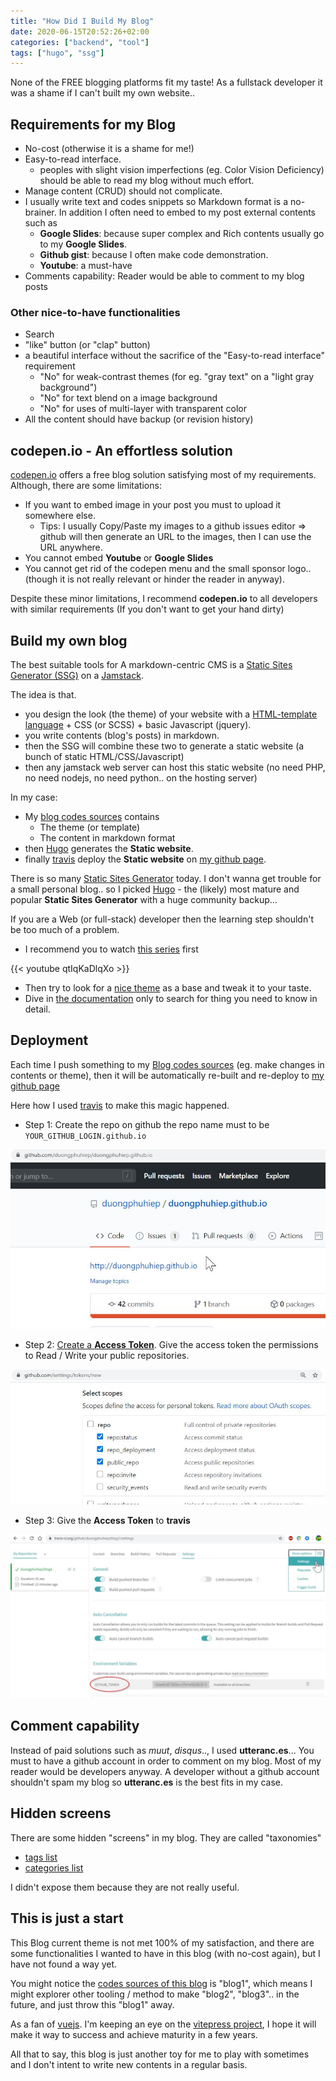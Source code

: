 ```yaml
---
title: "How Did I Build My Blog"
date: 2020-06-15T20:52:26+02:00
categories: ["backend", "tool"]
tags: ["hugo", "ssg"]
---
```


None of the FREE blogging platforms fit my taste! As a fullstack developer it was a shame if I can't built my own website..

## Requirements for my Blog

* No-cost (otherwise it is a shame for me!)
* Easy-to-read interface.
  * peoples with slight vision imperfections (eg. Color Vision Deficiency) should be able to read my blog without much effort.
* Manage content (CRUD) should not complicate.
* I usually write text and codes snippets so Markdown format is a no-brainer. In addition I often need to embed to my post external contents such as
  * **Google Slides**: because super complex and Rich contents usually go to my **Google Slides**.
  * **Github gist**: because I often make code demonstration.
  * **Youtube**: a must-have
* Comments capability: Reader would be able to comment to my blog posts

### Other nice-to-have functionalities

* Search
* "like" button (or "clap" button)
* a beautiful interface without the sacrifice of the "Easy-to-read interface" requirement
  * "No" for weak-contrast themes (for eg. "gray text" on a "light gray background")
  * "No" for text blend on a image background
  * "No" for uses of multi-layer with transparent color
* All the content should have backup (or revision history)

## codepen.io - An effortless solution

[codepen.io](https://codepen.io/dashboard) offers a free blog solution satisfying most of my requirements. Although, there are some limitations:

* If you want to embed image in your post you must to upload it somewhere else.
  * Tips: I usually Copy/Paste my images to a github issues editor => github will then generate an URL to the images, then I can use the URL anywhere.
* You cannot embed **Youtube** or **Google Slides**
* You cannot get rid of the codepen menu and the small sponsor logo.. (though it is not really relevant or hinder the reader in anyway).

Despite these minor limitations, I recommend **codepen.io** to all developers with similar requirements (If you don't want to get your hand dirty)

## Build my own blog

The best suitable tools for A markdown-centric CMS is a [Static Sites Generator (SSG)](https://www.staticgen.com/) on a [Jamstack](https://jamstack.org/).

The idea is that.

* you design the look (the theme) of your website with a [HTML-template language](https://www.google.com/search?q=html+template+language) + CSS (or SCSS) + basic Javascript (jquery).
* you write contents (blog's posts) in markdown.
* then the SSG will combine these two to generate a static website (a bunch of static HTML/CSS/Javascript)
* then any jamstack web server can host this static website (no need PHP, no need nodejs, no need python.. on the hosting server)

In my case:

* My [blog codes sources](https://github.com/duongphuhiep/blog1) contains
  * The theme (or template)
  * The content in markdown format
* then [Hugo](https://gohugo.io/) generates the **Static website**.
* finally [travis](https://travis-ci.org/) deploy the **Static website** on [my github page](https://github.com/duongphuhiep/duongphuhiep.github.io).

There is so many [Static Sites Generator](https://www.staticgen.com/) today. I don't wanna get trouble for a small personal blog.. so I picked [Hugo](https://gohugo.io/) - the (likely) most mature and popular **Static Sites Generator** with a huge community backup...

If you are a Web (or full-stack) developer then the learning step shouldn't be too much of a problem.

* I recommend you to watch [this series](https://www.youtube.com/playlist?list=PLLAZ4kZ9dFpOnyRlyS-liKL5ReHDcj4G3) first

{{< youtube qtIqKaDlqXo >}}

* Then try to look for a [nice theme](https://themes.gohugo.io/) as a base and tweak it to your taste.
* Dive in [the documentation](https://gohugo.io/documentation/) only to search for thing you need to know in detail.

## Deployment

Each time I push something to my [Blog codes sources](https://github.com/duongphuhiep/blog1) (eg. make changes in contents or theme), then it will be automatically re-built and re-deploy to [my github page](https://github.com/duongphuhiep/duongphuhiep.github.io)

Here how I used [travis](https://travis-ci.org/) to make this magic happened.

* Step 1: Create the repo on github the repo name must to be `YOUR_GITHUB_LOGIN.github.io`

![my github page](my_github_page.jpg)

* Step 2: [Create a **Access Token**](https://help.github.com/en/github/authenticating-to-github/creating-a-personal-access-token-for-the-command-line). Give the access token the permissions to Read / Write your public repositories.

![create git access token](git_access_token.jpg)

* Step 3: Give the **Access Token** to **travis**

![give access token to travis](01_travis.jpg)

## Comment capability

Instead of paid solutions such as *muut*, *disqus*.., I used **utteranc.es**... You must to have a github account in order to comment on my blog. Most of my reader would be developers anyway. A developer without a github account shouldn't spam my blog so **utteranc.es** is the best fits in my case.

## Hidden screens

There are some hidden "screens" in my blog. They are called "taxonomies"

* [tags list](/tags)
* [categories list](/categories)

I didn't expose them because they are not really useful.

## This is just a start

This Blog current theme is not met 100% of my satisfaction, and there are some functionalities I wanted to have in this blog (with no-cost again), but I have not found a way yet.

You might notice the [codes sources of this blog](https://github.com/duongphuhiep/blog1) is "blog1", which means I might explorer other tooling / method to make "blog2", "blog3".. in the future, and just throw this "blog1" away.

As a fan of [vuejs](https://vuejs.org/). I'm keeping an eye on the [vitepress project](https://github.com/vuejs/vitepress), I hope it will make it way to success and achieve maturity in a few years.

All that to say, this blog is just another toy for me to play with sometimes and I don't intent to write new contents in a regular basis.
